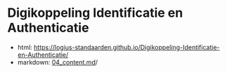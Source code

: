 # Digikoppeling Identificatie en Authenticatie

- html: https://logius-standaarden.github.io/Digikoppeling-Identificatie-en-Authenticatie/
- markdown: [04_content.md](04_content.md)/
